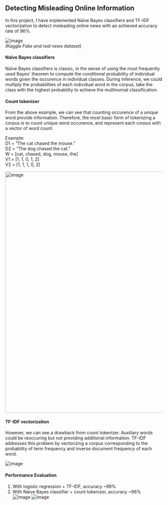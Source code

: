 ## Detecting Misleading Online Information

In this project, I have implemented Naïve Bayes classifiers and TF-IDF vectorization to detect misleading online news with an achieved accuracy rate of 96%.

![image](https://user-images.githubusercontent.com/21034990/228343256-5e1322a9-681f-497c-9d25-21f03190f246.png)<br>
<i>(Kaggle Fake and real news dataset)</i>

#### Naïve Bayes classifiers
Naïve Bayes classifiers is classic, in the sense of using the most frequently used Bayes' theorem to compute the conditional probability of individual words given the occurence in individual classes.  During inference, we could multiply the probabilities of each individual word in the corpus, take the class with the highest probability to achieve the multinomial classification.

#### Count tokenizer  
From the above example, we can see that counting occurence of a unique word provide information.  Therefore, the most basic form of tokenizing a corpus is to count unique word occurence, and represent each corpus with a vector of word count.

Example:<br>
D1 = “The cat chased the mouse.”<br>
D2 = “The dog chased the cat.”<br>
W = [cat, chased, dog, mouse, the]<br>
V1 = [1, 1, 0, 1, 2]<br>
V2 = [1, 1, 1, 0, 2]<br>

<img width="771" alt="image" src="https://user-images.githubusercontent.com/21034990/228344795-9131e74c-dba2-4dad-ae49-5f295d5a7310.png">

#### TF-IDF vectorization
However, we can see a drawback from count tokenizer.  Auxiliary words could be reoccuring but not providing additional information.  TF-IDF addresses this problem by vectorizing a corpus corresponding to the probability of term frequency and inverse document frequency of each word.

![image](https://user-images.githubusercontent.com/21034990/228353402-257dc6d4-422d-4588-8bdb-f06f4ac5d1ff.png)

#### Performance Evaluation
1.  With logistic regression + TF-IDF, accuracy ~99%
2.  With Naive Bayes classifier + count tokenizer, accuracy ~96% <br>
![image](https://user-images.githubusercontent.com/21034990/228355013-9ce150a9-d98a-4a3f-9f58-7bcc131950b5.png)
![image](https://user-images.githubusercontent.com/21034990/228354229-4208cac6-8c7e-4f77-b717-2b264222c7d7.png)
